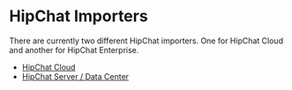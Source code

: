 # HipChat Importers

There are currently two different HipChat importers. One for HipChat Cloud and another for HipChat Enterprise.

- [HipChat Cloud][1]
- [HipChat Server / Data Center][2]

[1]:cloud/
[2]:enterprise/
